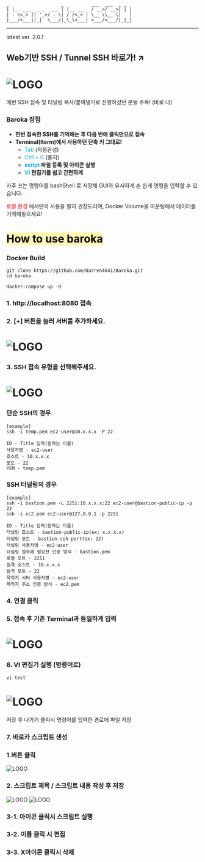 ```  
_                   _          ___  ___  _ _
| |_  ___  _ _  ___ | |__ ___  / __>/ __>| | |
| . \<_> || '_>/ . \| / /<_> | \__ \\__ \|   |
|___/<___||_|  \___/|_\_\<___| <___/<___/|_|_|
```
---
latest ver. 2.0.1
## Web기반 SSH / Tunnel SSH 바로가! ↗️
# ![LOGO](img/baroka.gif)

매번 SSH 접속 및 터널링 복사/붙여녛기로 진행하셨던 분들 주목! (바로 나)

### Baroka 장점
* **한번 접속한 SSH를 기억해논 후 다음 번에 클릭만으로 접속**
* **Terminal(Iterm)에서 사용하던 단축 키 그대로!**
  * <span style="color:#00A6FFFF"> Tab </span>(자동완성)
  * <span style="color:#00A6FFFF"> Ctrl + C  </span>(중지)
  * **<span style="color:#00A6FFFF"> script </span> 파일 등록 및 아이콘 실행**
  * **<span style="color:#00A6FFFF"> VI </span> 편집기를 쉽고 간편하게**

자주 쓰는 명령어를 bashShell 로 저장해 GUI와 유사하게 손 쉽게 명령을 입력할 수 있습니다.

<span style="color:red"> 로컬 환경 </span>에서만의 사용을 필히 권장드리며, Docker Volume을 마운팅해서 데이터를 기억해놓으세요!

# <span style="background-color:#fff5b1; color:#000;"> How to use baroka </span>
### **Docker Build**
```shell
git clone https://github.com/Darren4641/Baroka.git
cd baroka

docker-compose up -d
```
### **1. http://localhost:8080 접속**
### **2. [+] 버튼을 눌러 서버를 추가하세요.**
# ![LOGO](img/index.png)
### **3. SSH 접속 유형을 선택해주세요.**
# ![LOGO](img/step1.png)
### **단순 SSH의 경우**
```
[example]
ssh -i temp.pem ec2-user@10.x.x.x -P 22

ID - Title 입력(원하는 이름)   
사용자명 - ec2-user  
호스트 - 10.x.x.x
포트 - 22   
PEM - temp.pem
```
### **SSH 터널링의 경우**
```
[example]
ssh -i bastion.pem -L 2251:10.x.x.x:22 ec2-user@bastion-public-ip -p 22
ssh -i ec2.pem ec2-user@127.0.0.1 -p 2251

ID - Title 입력(원하는 이름)   
터널링 호스트 - bastion-public-ip(ex: x.x.x.x)
터널링 포트 - bastion-ssh-port(ex: 22)
터널링 사용자명 - ec2-user
터널링 접속에 필요한 인증 방식 - bastion.pem
로컬 포트 - 2251
원격 호스트 - 10.x.x.x
원격 포트 - 22
목적지 서버 사용자명 - ec2-user
목적지 주소 인증 방식 - ec2.pem 
```
### **4. 연결 클릭**
### **5. 접속 후 기존 Terminal과 동일하게 입력**
# ![LOGO](img/terminal.png)

### **6. VI 편집기 실행 (명령어로)**
```shell
vi test
```
# ![LOGO](img/vi.png)
저장 후 나가기 클릭시 명령어를 입력한 경로에 파일 저장

### **7. 바로카 스크립트 생성**
### 1.버튼 클릭 
![LOGO](img/add_script.png)
### 2. 스크립트 제목 / 스크립트 내용 작성 후 저장
![LOGO](img/baroka_vi.png)
![LOGO](img/baroka_icon.png)
### 3-1. 아이콘 클릭시 스크립트 실행
### 3-2. 이름 클릭 시 편집
### 3-3. X아이콘 클릭시 삭제


